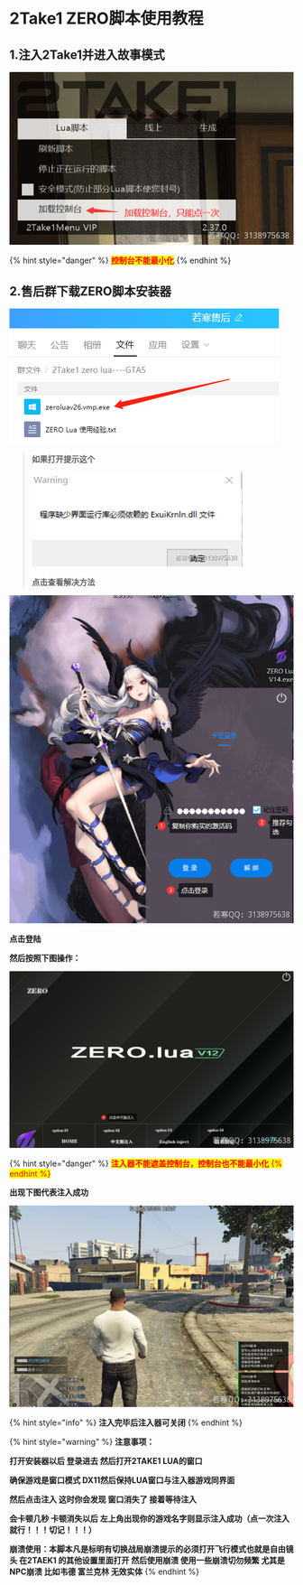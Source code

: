 # 2Take1 ZERO脚本使用教程

## **1.注入2Take1并进入故事模式**

![](<../../../../.gitbook/assets/image (14) (1).png>)

{% hint style="danger" %}
<mark style="color:red;">**控制台不能最小化**</mark>
{% endhint %}

## **2.售后群下载ZERO脚本安装器**

![](<../../../../.gitbook/assets/image (43) (1) (1) (1).png>)

> **如果打开提示这个**
>
> ![](<../../../../.gitbook/assets/image (57) (1) (1) (1).png>)
>
> **点击查看解决方法**

![](<../../../../.gitbook/assets/image (6).png>)

**点击登陆**

**然后按照下图操作：**

![](<../../../../.gitbook/assets/image (22) (1) (1) (1) (1).png>)

{% hint style="danger" %}
<mark style="color:purple;"><mark style="color:red;">**注入器不能遮盖控制台，控制台也不能最小化**<mark style="color:red;"></mark>
{% endhint %}

**出现下图代表注入成功**

![](<../../../../.gitbook/assets/image (13) (1).png>)

{% hint style="info" %}
**注入完毕后注入器可关闭**
{% endhint %}

{% hint style="warning" %}
**注意事项：**

**打开安装器以后 登录进去 然后打开2TAKE1 LUA的窗口**

**确保游戏是窗口模式 DX11然后保持LUA窗口与注入器游戏同界面**

**然后点击注入 这时你会发现 窗口消失了 接着等待注入**

**会卡顿几秒 卡顿消失以后 左上角出现你的游戏名字则显示注入成功（点一次注入就行！！！切记！！！）**

**崩溃使用：本脚本凡是标明有切换战局崩溃提示的必须打开飞行模式也就是自由镜头 在2TAEK1 的其他设置里面打开 然后使用崩溃 使用一些崩溃切勿频繁 尤其是NPC崩溃 比如韦德 富兰克林 无效实体**
{% endhint %}
